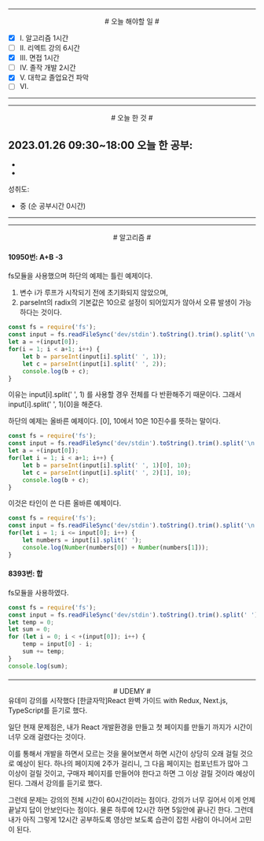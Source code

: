 


----

<div align='center'>
# 오늘 해야할 일 #
</div>

- [x]  Ⅰ. 알고리즘 1시간
- [ ]  Ⅱ. 리엑트 강의 6시간
- [x]  Ⅲ. 면접 1시간
- [ ]  Ⅳ. 졸작 개발 2시간
- [x]  Ⅴ. 대학교 졸업요건 파악
- [ ]  Ⅵ. 

----


----

<div align="center"># 오늘 한 것 #</div>

2023.01.26 09:30~18:00 
오늘 한 공부: 
- 
- 
- 

성취도: 
- 중 (순 공부시간 0시간)

----
----
<div align="center"># 알고리즘 #</div>

#### 10950번: A+B -3

fs모듈을 사용했으며 하단의 예제는 틀린 예제이다.
1. 변수 i가 루프가 시작되기 전에 초기화되지 않았으며,
2. parseInt의 radix의 기본값은 10으로 설정이 되어있지가 않아서 오류 발생이 가능하다는 것이다.
```js
const fs = require('fs');
const input = fs.readFileSync('dev/stdin').toString().trim().split('\n');
let a = +(input[0]);
for(i = 1; i < a+1; i++) {
    let b = parseInt(input[i].split(' ', 1));
    let c = parseInt(input[i].split(' ', 2));
    console.log(b + c);
}
```
이유는 input[i].split(' ', 1) 를 사용할 경우 전체를 다 반환해주기 때문이다.
그래서 input[i].split(' ', 1)[0]을 해준다.

하단의 예제는 올바른 예제이다. [0], 10에서 10은 10진수를 뜻하는 말이다.
```js
const fs = require('fs');
const input = fs.readFileSync('dev/stdin').toString().trim().split('\n');
let a = +(input[0]);
for(let i = 1; i < a+1; i++) {
    let b = parseInt(input[i].split(' ', 1)[0], 10);
    let c = parseInt(input[i].split(' ', 2)[1], 10);
    console.log(b + c);
}
```

이것은 타인이 쓴 다른 올바른 예제이다.
```js
const fs = require('fs');
const input = fs.readFileSync('dev/stdin').toString().trim().split('\n');
for(let i = 1; i <= input[0]; i++) {
    let numbers = input[i].split(' ');
    console.log(Number(numbers[0]) + Number(numbers[1]));
}
```

####
#### 8393번: 합

fs모듈을 사용하였다.
```js
const fs = require('fs');
const input = fs.readFileSync('dev/stdin').toString().trim().split(' ');
let temp = 0;
let sum = 0;
for (let i = 0; i < +(input[0]); i++) {
    temp = input[0] - i;
    sum += temp;
}
console.log(sum);
```

####


----

<div align='center'># UDEMY #</div>
유데미 강의를 시작했다
[한글자막]React 완벽 가이드 with Redux, Next.js, TypeScript를 듣기로 했다.

일단 현재 문제점은, 내가 React 개발환경을 만들고 첫 페이지를 만들기 까지가 시간이 너무 오래 걸렸다는 것이다.

이를 통해서 개발을 하면서 모르는 것을 물어보면서 하면 시간이 상당히 오래 걸릴 것으로 예상이 된다.
하나의 페이지에 2주가 걸리니,
그 다음 페이지는 컴포넌트가 많아 그 이상이 걸릴 것이고,
구매자 페이지를 만들어야 한다고 하면 그 이상 걸릴 것이라 예상이 된다.
그래서 강의를 듣기로 했다.

그런데 문제는 강의의 전체 시간이 60시간이라는 점이다.
강의가 너무 길어서 이게 언제 끝날지 답이 안보인다는 점이다.
물론 하루에 12시간 하면 5일안에 끝나긴 한다.
그런데 내가 아직 그렇게 12시간 공부하도록 영상만 보도록 습관이 잡힌 사람이 아니어서 고민이 된다.
